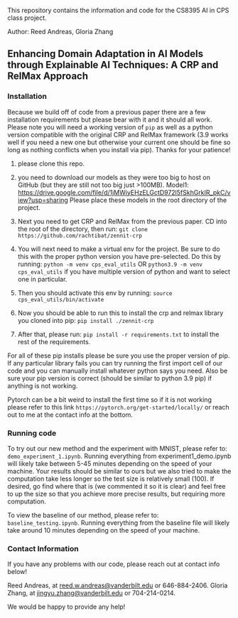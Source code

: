 This repository contains the information and code for the CS8395 AI in CPS class project.

Author: Reed Andreas, Gloria Zhang

## Enhancing Domain Adaptation in AI Models through Explainable AI Techniques: A CRP and RelMax Approach

### Installation

Because we build off of code from a previous paper there are a few installation requirements but please bear with it and it should all work. Please note you will need a working version of `pip` as well as a python version compatible with the original CRP and RelMax framework (3.9 works well if you need a new one but otherwise your current one should be fine so long as nothing conflicts when you install via pip). Thanks for your patience!

1. please clone this repo.

2. you need to download our models as they were too big to host on GitHub (but they are still not too big just >100MB). 
Model1: https://drive.google.com/file/d/1jMWiyEHzELGctD972l5fSkhGrkIR_pkC/view?usp=sharing
Please place these models in the root directory of the project.

3. Next you need to get CRP and RelMax from the previous paper.
CD into the root of the directory, then run: `git clone https://github.com/rachtibat/zennit-crp`

4. You will next need to make a virtual env for the project. Be sure to do this with the proper python version you have pre-selected.
Do this by running:
`python -m venv cps_eval_utils`
OR 
`python3.9 -m venv cps_eval_utils` if you have multiple version of python and want to select one in particular.

5. Then you should activate this env by running:
`source cps_eval_utils/bin/activate`

6. Now you should be able to run this to install the crp and relmax library you cloned into pip:
`pip install ./zennit-crp`

7. After that, please run: 
`pip install -r requirements.txt` 
to install the rest of the requirements.

For all of these pip installs please be sure you use the proper version of pip. If any particular library fails you can try running the first import cell of our code and you can manually install whatever python says you need. Also be sure your pip version is correct (should be similar to python 3.9 pip) if anything is not working.

Pytorch can be a bit weird to install the first time so if it is not working please refer to this link `https://pytorch.org/get-started/locally/` or reach out to me at the contact info at the bottom.

### Running code

To try out our new method and the experiment with MNIST, please refer to: `demo_experiment_1.ipynb`.
Running everything from experiment1_demo.ipynb will likely take between 5-45 minutes depending on the speed of your machine. 
Your results should be similar to ours but we also tried to make the computation take less longer so the test size is relatively small (100). If desired, go find where that is (we commented it so it is clear) and feel free to up the size so that you achieve more precise results, but requiring more computation.

To view the baseline of our method, please refer to: `baseline_testing.ipynb`.
Running everything from the baseline file will likely take around 10 minutes depending on the speed of your machine. 

### Contact Information
If you have any problems with our code, please reach out at contact info below!

Reed Andreas, at reed.w.andreas@vanderbilt.edu or 646-884-2406.
Gloria Zhang, at jingyu.zhang@vanderbilt.edu or 704-214-0214.

We would be happy to provide any help!
